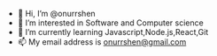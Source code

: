 - 👋 Hi, I’m @onurrshen
- 👀 I’m interested in Software and Computer science
- 🌱 I’m currently learning Javascript,Node.js,React,Git
- 📫 My email address is onurrshen@gmail.com 

<!---
onurrshen/onurrshen is a ✨ special ✨ repository because its `README.md` (this file) appears on your GitHub profile.
You can click the Preview link to take a look at your changes.
--->
